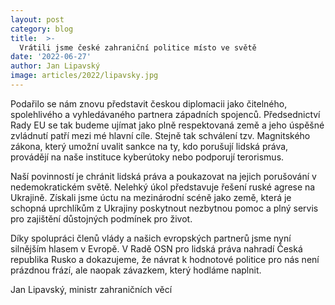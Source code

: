 ```yaml
---
layout: post
category: blog
title:  >-
  Vrátili jsme české zahraniční politice místo ve světě
date: '2022-06-27'
author: Jan Lipavský
image: articles/2022/lipavsky.jpg
---
```

Podařilo se nám znovu představit českou diplomacii jako čitelného, spolehlivého a vyhledávaného partnera západních spojenců. Předsednictví Rady EU se tak budeme ujímat jako plně respektovaná země a jeho úspěšné zvládnutí patří mezi mé hlavní cíle. Stejně tak schválení tzv. Magnitského zákona, který umožní uvalit sankce na ty, kdo porušují lidská práva, provádějí na naše instituce kyberútoky nebo podporují terorismus. 

Naší povinností je chránit lidská práva a poukazovat na jejich porušování v nedemokratickém světě. Nelehký úkol představuje řešení ruské agrese na Ukrajině. Získali jsme úctu na mezinárodní scéně jako země, která je schopná uprchlíkům z Ukrajiny poskytnout nezbytnou pomoc a plný servis pro zajištění důstojných podmínek pro život. 

Díky spolupráci členů vlády a našich evropských partnerů jsme nyní silnějším hlasem v Evropě. V Radě OSN pro lidská práva nahradí Česká republika Rusko a dokazujeme, že návrat k hodnotové politice pro nás není prázdnou frází, ale naopak závazkem, který hodláme naplnit.

Jan Lipavský, ministr zahraničních věcí